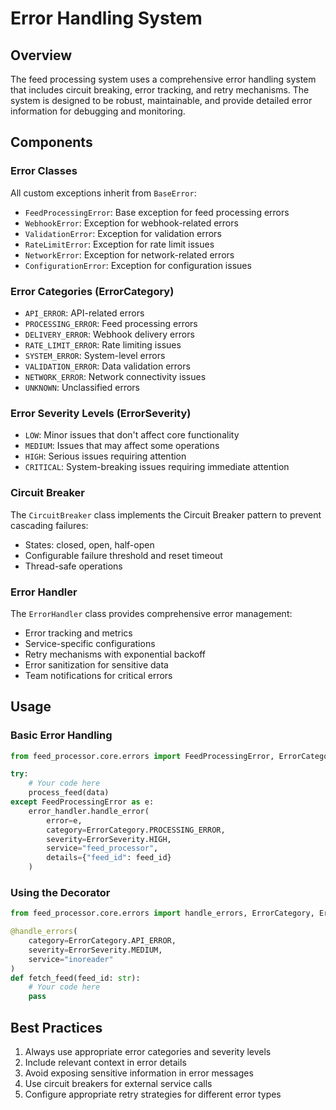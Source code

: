 # Error Handling System

## Overview
The feed processing system uses a comprehensive error handling system that includes circuit breaking, error tracking, and retry mechanisms. The system is designed to be robust, maintainable, and provide detailed error information for debugging and monitoring.

## Components

### Error Classes
All custom exceptions inherit from `BaseError`:
- `FeedProcessingError`: Base exception for feed processing errors
- `WebhookError`: Exception for webhook-related errors
- `ValidationError`: Exception for validation errors
- `RateLimitError`: Exception for rate limit issues
- `NetworkError`: Exception for network-related errors
- `ConfigurationError`: Exception for configuration issues

### Error Categories (ErrorCategory)
- `API_ERROR`: API-related errors
- `PROCESSING_ERROR`: Feed processing errors
- `DELIVERY_ERROR`: Webhook delivery errors
- `RATE_LIMIT_ERROR`: Rate limiting issues
- `SYSTEM_ERROR`: System-level errors
- `VALIDATION_ERROR`: Data validation errors
- `NETWORK_ERROR`: Network connectivity issues
- `UNKNOWN`: Unclassified errors

### Error Severity Levels (ErrorSeverity)
- `LOW`: Minor issues that don't affect core functionality
- `MEDIUM`: Issues that may affect some operations
- `HIGH`: Serious issues requiring attention
- `CRITICAL`: System-breaking issues requiring immediate attention

### Circuit Breaker
The `CircuitBreaker` class implements the Circuit Breaker pattern to prevent cascading failures:
- States: closed, open, half-open
- Configurable failure threshold and reset timeout
- Thread-safe operations

### Error Handler
The `ErrorHandler` class provides comprehensive error management:
- Error tracking and metrics
- Service-specific configurations
- Retry mechanisms with exponential backoff
- Error sanitization for sensitive data
- Team notifications for critical errors

## Usage

### Basic Error Handling
```python
from feed_processor.core.errors import FeedProcessingError, ErrorCategory, ErrorSeverity

try:
    # Your code here
    process_feed(data)
except FeedProcessingError as e:
    error_handler.handle_error(
        error=e,
        category=ErrorCategory.PROCESSING_ERROR,
        severity=ErrorSeverity.HIGH,
        service="feed_processor",
        details={"feed_id": feed_id}
    )
```

### Using the Decorator
```python
from feed_processor.core.errors import handle_errors, ErrorCategory, ErrorSeverity

@handle_errors(
    category=ErrorCategory.API_ERROR,
    severity=ErrorSeverity.MEDIUM,
    service="inoreader"
)
def fetch_feed(feed_id: str):
    # Your code here
    pass
```

## Best Practices
1. Always use appropriate error categories and severity levels
2. Include relevant context in error details
3. Avoid exposing sensitive information in error messages
4. Use circuit breakers for external service calls
5. Configure appropriate retry strategies for different error types
